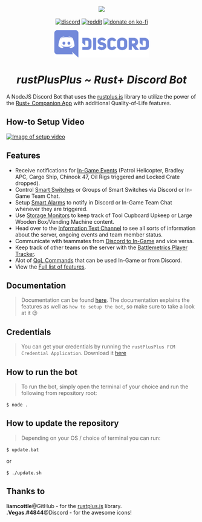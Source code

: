 <p align="center">
<img src="./rustplusplus.png" width="500"></a>
</p>

<p align="center">
<a href="https://discord.gg/vcrKbKVAbc"><img src="https://img.shields.io/badge/Discord-Alexemanuelol%238259-%237289DA?style=flat&logo=discord" alt="discord"/></a>
<a href="https://www.reddit.com/user/Alexemanuelol"><img src="https://img.shields.io/badge/Reddit-Alexemanuelol-FF4500?style=flat&logo=reddit" alt="reddit"/></a>
<a href="https://ko-fi.com/alexemanuelol"><img src="https://img.shields.io/badge/Donate%20a%20Coffee-alexemanuelol-yellow?style=flat&logo=buy-me-a-coffee" alt="donate on ko-fi"/></a>

<p align="center">
    <a href="https://discord.gg/vcrKbKVAbc">
        <img src="./join_discord.png" width="250">
    </a>
</p>

<h1 align="center"><em><b>rustPlusPlus</b> ~ Rust+ Discord Bot</em></h1>
</p>

A NodeJS Discord Bot that uses the [rustplus.js](https://github.com/liamcottle/rustplus.js) library to utilize the power of the [Rust+ Companion App](https://rust.facepunch.com/companion) with additional Quality-of-Life features.


## **How-to Setup Video**

[![Image of setup video](https://www.youtube.com/s/desktop/4a88d8c6/img/favicon_144x144.png)](https://www.youtube.com/watch?v=xqcqXcWypEo)

## **Features**

* Receive notifications for [In-Game Events](docs/discord_text_channels.md#events-channel) (Patrol Helicopter, Bradley APC, Cargo Ship, Chinook 47, Oil Rigs triggered and Locked Crate dropped).
* Control [Smart Switches](docs/smart_devices.md#smart-switches) or Groups of Smart Switches via Discord or In-Game Team Chat.
* Setup [Smart Alarms](docs/smart_devices.md#smart-alarms) to notify in Discord or In-Game Team Chat whenever they are triggered.
* Use [Storage Monitors](docs/smart_devices.md#storage-monitors) to keep track of Tool Cupboard Upkeep or Large Wooden Box/Vending Machine content.
* Head over to the [Information Text Channel](docs/images/information_channel.png) to see all sorts of information about the server, ongoing events and team member status.
* Communicate with teammates from [Discord to In-Game](docs/discord_text_channels.md#teamchat-channel) and vice versa.
* Keep track of other teams on the server with the [Battlemetrics Player Tracker](docs/discord_text_channels.md#trackers-channel).
* Alot of [QoL Commands](docs/commands.md) that can be used In-Game or from Discord.
* View the [Full list of features](docs/full_list_features.md).


## **Documentation**

> Documentation can be found [here](docs/documentation.md). The documentation explains the features as well as `how to setup the bot`, so make sure to take a look at it 😉

## **Credentials**

> You can get your credentials by running the `rustPlusPlus FCM Credential Application`. Download it [here](https://github.com/alexemanuelol/rustPlusPlus/releases/download/v1.0.0/rustPlusPlus-FCM-Credential-Application-1.0.0-win-x64.exe)


## **How to run the bot**

> To run the bot, simply open the terminal of your choice and run the following from repository root:

    $ node .


## **How to update the repository**

> Depending on your OS / choice of terminal you can run:

    $ update.bat

or

    $ ./update.sh


## **Thanks to**

**liamcottle**@GitHub - for the [rustplus.js](https://github.com/liamcottle/rustplus.js) library.
<br>
**.Vegas.#4844**@Discord - for the awesome icons!
